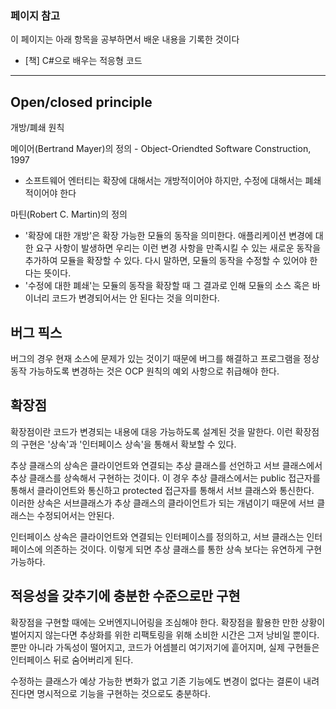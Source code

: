 ### 페이지 참고
이 페이지는 아래 항목을 공부하면서 배운 내용을 기록한 것이다
- [책] C#으로 배우는 적응형 코드

---

## Open/closed principle
개방/폐쇄 원칙

메이어(Bertrand Mayer)의 정의 - Object-Oriendted Software Construction, 1997
- 소프트웨어 엔터티는 확장에 대해서는 개방적이어야 하지만, 수정에 대해서는 폐쇄적이어야 한다

마틴(Robert C. Martin)의 정의
- '확장에 대한 개방'은 확장 가능한 모듈의 동작을 의미한다. 애플리케이션 변경에 대한 요구 사항이 발생하면 우리는 이런 변경 사항을 만족시킬 수 있는 새로운 동작을 추가하여 모듈을 확장할 수 있다. 다시 말하면, 모듈의 동작을 수정할 수 있어야 한다는 뜻이다. 
- '수정에 대한 폐쇄'는 모듈의 동작을 확장할 때 그 결과로 인해 모듈의 소스 혹은 바이너리 코드가 변경되어서는 안 된다는 것을 의미한다. 

## 버그 픽스
버그의 경우 현재 소스에 문제가 있는 것이기 때문에 버그를 해결하고 프로그램을 정상 동작 가능하도록 변경하는 것은 OCP 원칙의 예외 사항으로 취급해야 한다. 

## 확장점
확장점이란 코드가 변경되는 내용에 대응 가능하도록 설계된 것을 말한다. 이런 확장점의 구현은 '상속'과 '인터페이스 상속'을 통해서 확보할 수 있다. 

추상 클래스의 상속은 클라이언트와 연결되는 추상 클래스를 선언하고 서브 클래스에서 추상 클래스를 상속해서 구현하는 것이다. 이 경우 추상 클래스에서는 public 접근자를 통해서 클라이언트와 통신하고 protected 접근자를 통해서 서브 클래스와 통신한다.<br>
이러한 상속은 서브클래스가 추상 클래스의 클라이언트가 되는 개념이기 때문에 서브 클래스는 수정되어서는 안된다. 

인터페이스 상속은 클라이언트와 연결되는 인터페이스를 정의하고, 서브 클래스는 인터페이스에 의존하는 것이다. 이렇게 되면 추상 클래스를 통한 상속 보다는 유연하게 구현 가능하다. 

## 적응성을 갖추기에 충분한 수준으로만 구현
확장점을 구현할 때에는 오버엔지니어링을 조심해야 한다. 확장점을 활용한 만한 상황이 벌어지지 않는다면 추상화를 위한 리팩토링을 위해 소비한 시간은 그저 낭비일 뿐이다. 뿐만 아니라 가독성이 떨어지고, 코드가 어셈블리 여기저기에 흩어지며, 실제 구현들은 인터페이스 뒤로 숨어버리게 된다. 

수정하는 클래스가 예상 가능한 변화가 없고 기존 기능에도 변경이 없다는 결론이 내려진다면 명시적으로 기능을 구현하는 것으로도 충분하다. 